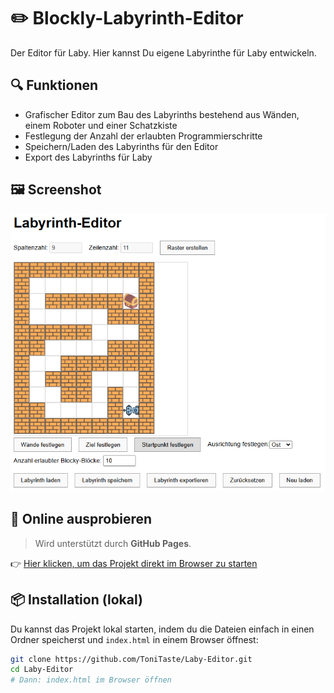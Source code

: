 # ✏️ Blockly-Labyrinth-Editor

Der Editor für Laby. Hier kannst Du eigene Labyrinthe für Laby entwickeln. 

## 🔍 Funktionen

- Grafischer Editor zum Bau des Labyrinths bestehend aus Wänden, einem Roboter und einer Schatzkiste
- Festlegung der Anzahl der erlaubten Programmierschritte
- Speichern/Laden des Labyrinths für den Editor
- Export des Labyrinths für Laby 

## 🖼️ Screenshot

![Screenshot der Benutzeroberfläche](img/Laby-Ed.png)

## 🚀 Online ausprobieren

> Wird unterstützt durch **GitHub Pages**.

👉 [Hier klicken, um das Projekt direkt im Browser zu starten](https://TinoTaste.github.io/Laby-Editor/)

## 📦 Installation (lokal)

Du kannst das Projekt lokal starten, indem du die Dateien einfach in einen Ordner speicherst und `index.html` in einem Browser öffnest:

```bash
git clone https://github.com/ToniTaste/Laby-Editor.git
cd Laby-Editor
# Dann: index.html im Browser öffnen
